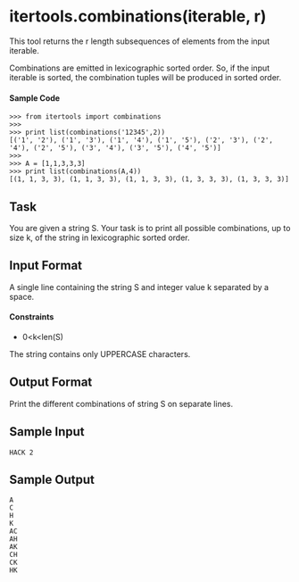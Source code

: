 # itertools.combinations(iterable, r)
This tool returns the r length subsequences of elements from the input iterable.

Combinations are emitted in lexicographic sorted order. So, if the input iterable is sorted, the combination tuples will be produced in sorted order.

#### Sample Code
```
>>> from itertools import combinations
>>> 
>>> print list(combinations('12345',2))
[('1', '2'), ('1', '3'), ('1', '4'), ('1', '5'), ('2', '3'), ('2', '4'), ('2', '5'), ('3', '4'), ('3', '5'), ('4', '5')]
>>> 
>>> A = [1,1,3,3,3]
>>> print list(combinations(A,4))
[(1, 1, 3, 3), (1, 1, 3, 3), (1, 1, 3, 3), (1, 3, 3, 3), (1, 3, 3, 3)]
```
## Task

You are given a string S.
Your task is to print all possible combinations, up to size k, of the string in lexicographic sorted order.

## Input Format

A single line containing the string S and integer value k separated by a space.

#### Constraints
- 0\<k\<len(S)

The string contains only UPPERCASE characters.

## Output Format

Print the different combinations of string S on separate lines.

## Sample Input
```
HACK 2
```
## Sample Output
```
A
C
H
K
AC
AH
AK
CH
CK
HK
```